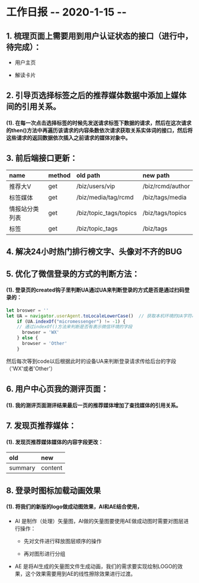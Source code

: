# 工作日报           -- 2020-1-15 --

## 1. 梳理页面上需要用到用户认证状态的接口（进行中，待完成）：

+ 用户主页

+ 解读卡片

## 2. 引导页选择标签之后的推荐媒体数据中添加上媒体间的引用关系。

#### (1). 在每一次点击选择标签的时候先发送请求标签下数据的请求，然后在这次请求的then()方法中再遍历该请求的内容条数依次请求获取关系实体词的接口，然后将这些请求的返回数据依次插入之前请求的媒体对象中。

## 3. 前后端接口更新：

name | method | old path | new path
:--- | :--- | :--- | :---
推荐大V | get | /biz/users/vip | /biz/rcmd/author
标签媒体 | get | /biz/media/tag/rcmd | /biz/tags/media
情报站分类列表 | get | /biz/topic_tags/topics | /biz/tags/topics
标签 | get | /biz/topic_tags | /biz/tags

## 4. 解决24小时热门排行榜文字、头像对不齐的BUG

## 5. 优化了微信登录的方式的判断方法：

#### (1). 登录页的created钩子里判断UA通过UA来判断登录的方式是否是通过扫码登录的：

```javascript
let broswer = ''
let UA = navigator.userAgent.toLocaleLowerCase()  // 获取本机环境的UA字符串然后统一转为小写
    if (UA.indexOf("micromessenger") != -1) {  
    // 通过indexOf()方法来判断是否有表示微信环境的字段
      browser = 'WX'
    } else {
      browser = 'Other'
    }
```
然后每次等到code以后根据此时的设备UA来判断登录请求传给后台的字段（'WX'或者'Other'）

## 6. 用户中心页我的测评页面：

#### (1). 我的测评页面测评结果最后一页的推荐媒体增加了查找媒体的引用关系。

## 7. 发现页推荐媒体：

#### (1). 发现页推荐媒体媒体的内容字段更改：

old | new
:--- | :---
summary | content

## 8. 登录时图标加载动画效果

#### (1). 将我们的新版的logo做成动图效果，AI和AE结合使用，

+ AI 是制作（处理）矢量图，AI做的矢量图要使用AE做成动图时需要对图层进行操作：

    + 先对文件进行释放图层顺序的操作

    + 再对图形进行分组

+ AE 是将AI生成的矢量图文件生成动画，我们的需求要实现绘制LOGO的效果，这个效果需要用到AE的线性擦除效果进行过渡。












